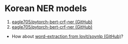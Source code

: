 # Korean NER models

1. [eagle705/pytorch-bert-crf-ner (GitHub)](https://github.com/eagle705/pytorch-bert-crf-ner)
2. [eagle705/pytorch-bert-crf-ner (GitHub)](https://github.com/eagle705/pytorch-bert-crf-ner)

- How about [word-extraction from lovit/soynlp (GitHub)](https://github.com/lovit/soynlp#word-extraction)?